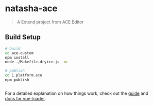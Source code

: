 # natasha-ace

> A Extend project from ACE Editor

## Build Setup

``` bash
# build
cd ace-custom
npm install
node ./Makefile.dryice.js -nc

# publish
cd 1.platform.ace
npm publish



```

For a detailed explanation on how things work, check out the [guide](http://vuejs-templates.github.io/webpack/) and [docs for vue-loader](http://vuejs.github.io/vue-loader).
